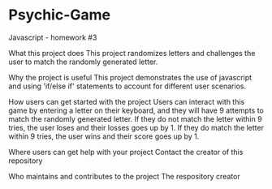 # Psychic-Game
Javascript - homework #3

What this project does
This project randomizes letters and challenges the user to match the randomly generated letter. 

Why the project is useful
This project demonstrates the use of javascript and using 'if/else if' statements to account for different user scenarios.

How users can get started with the project 
Users can interact with this game by entering a letter on their keyboard, and they will have 9 attempts to match the randomly generated letter. 
If they do not match the letter within 9 tries, the user loses and their losses goes up by 1. 
If they do match the letter within 9 tries, the user wins and their score goes up by 1. 

Where users can get help with your project
Contact the creator of this repository

Who maintains and contributes to the project
The respository creator
